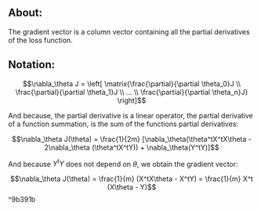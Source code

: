 ## About:

The gradient vector is a column vector containing all the partial derivatives of the loss function.

## Notation:

$$\nabla_\theta J = \left[ \matrix{\frac{\partial}{\partial \theta_0}J \\ \frac{\partial}{\partial \theta_1}J \\ ... \\ \frac{\partial}{\partial \theta_n}J} \right]$$

And because, the partial derivative is a linear operator, the partial derivative of a function summation, is the sum of the functions partial derivatives:

$$\nabla_\theta J(\theta) = \frac{1}{2m} [\nabla_\theta(\theta^tX^tX\theta - 2\nabla_\theta (\theta^tX^tY)) + \nabla_\theta(Y^tY)]$$

And because $Y^tY$ does not depend on $\theta$, we obtain the gradient vector:

$$\nabla_\theta J(\theta) = \frac{1}{m} (X^tX\theta - X^tY) = \frac{1}{m} X^t (X\theta - Y)$$ ^9b391b
